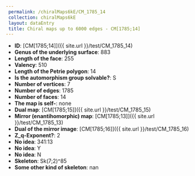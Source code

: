 ```yaml
--- 
 permalink: /chiralMaps6kE/CM_1785_14 
 collection: chiralMaps6kE
 layout: dataEntry
 title: Chiral maps up to 6000 edges - CM[1785;14]
---
```


- **ID**: [CM[1785;14]]({{ site.url }}/test/CM_1785_14)
- **Genus of the underlying surface**: 883
- **Length of the face**: 255
- **Valency**: 510
- **Length of the Petrie polygon**: 14
- **Is the automorphism group solvable?**: S
- **Number of vertices**: 7
- **Number of edges**: 1785
- **Number of faces**: 14
- **The map is self-**: none
- **Dual map**: [CM[1785;15]]({{ site.url }}/test/CM_1785_15)
- **Mirror (enantihomorphic) map**: [CM[1785;13]]({{ site.url }}/test/CM_1785_13)
- **Dual of the mirror image**: [CM[1785;16]]({{ site.url }}/test/CM_1785_16)
- **Z_q-Exponent?**: 2
- **No idea**:  341:13
- **No idea**: Y
- **No idea**: N
- **Skeleton**: Sk(7;2)^85
- **Some other kind of skeleton**: nan
